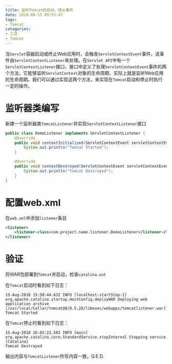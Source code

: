 ```yaml
---
title: 监听Tomcat的启动、停止事件
date: 2018-08-15 09:53:47
tags:
- Tomcat
categories: 
- 工具
- Tomcat
---
```

当`Servlet`容器启动或终止Web应用时，会触发`ServletContextEvent`事件，该事件由`ServletContextListener`来处理。在`Servlet API`中有一个`ServletContextListener`接口，接口中定义了处理`ServletContextEvent`事件的两个方法，它能够监听`ServletContext`对象的生命周期，实际上就是监听Web应用的生命周期。我们可以通过实现这两个方法，来实现在`Tomcat`启动和停止时执行一定的操作。

<!-- more -->

# 监听器类编写

新建一个监听器类`TomcatListener`并实现`ServletContextListener`接口

```java
public class DemoListener implements ServletContextListener {
    @Override
    public void contextInitialized(ServletContextEvent servletContextEvent) {
        System.out.println("Tomcat Started");
    }

    @Override
    public void contextDestroyed(ServletContextEvent servletContextEvent) {
        System.out.println("Tomcat Destroyed");
    }
}
```

# 配置web.xml

在`web.xml`中添加`listener`条目

```xml
<listener>
    <listener-class>com.project.name.listener.DemoListener</listener-class>
</listener>
```

# 验证

将WAR包部署到`Tomcat`并启动，检查`catalina.out`

在`Tomcat`启动时看到如下日志：

```
15-Aug-2018 15:58:44.632 INFO [localhost-startStop-1] org.apache.catalina.startup.HostConfig.deployWAR Deploying web application archive [/usr/local/Cellar/tomcat@8/8.5.28/libexec/webapps/tomcatlistener.war]
Tomcat Started
```

在`Tomcat`停止时看到如下日志：

```
15-Aug-2018 16:02:22.582 INFO [main] org.apache.catalina.core.StandardService.stopInternal Stopping service [Catalina]
Tomcat Destroyed
```

输出内容与`TomcatListener`所写内容一致，Q.E.D.
